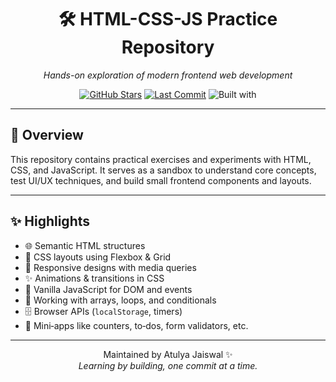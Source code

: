 <div align="center">

# 🛠️ HTML-CSS-JS Practice Repository  
_Hands-on exploration of modern frontend web development_

[![GitHub Stars](https://img.shields.io/github/stars/atulyaaj/html-css-js?style=social)](https://github.com/atulyaaj/html-css-js/stargazers)
[![Last Commit](https://img.shields.io/github/last-commit/atulyaaj/html-css-js)](https://github.com/atulyaaj/html-css-js/commits)
![Built with](https://img.shields.io/badge/Built%20with-HTML%20%7C%20CSS%20%7C%20JavaScript-blue)

</div>

---

## 📌 Overview

This repository contains practical exercises and experiments with HTML, CSS, and JavaScript. It serves as a sandbox to understand core concepts, test UI/UX techniques, and build small frontend components and layouts.

---

## ✨ Highlights

- 🌐 Semantic HTML structures  
- 📐 CSS layouts using Flexbox & Grid  
- 🎨 Responsive designs with media queries  
- ✨ Animations & transitions in CSS  
- 🧩 Vanilla JavaScript for DOM and events  
- 🔁 Working with arrays, loops, and conditionals  
- 🗄️ Browser APIs (`localStorage`, timers)  
- 🔧 Mini‑apps like counters, to‑dos, form validators, etc.

---

<div align="center">

Maintained by Atulya Jaiswal ✨  
_Learning by building, one commit at a time._

</div>
